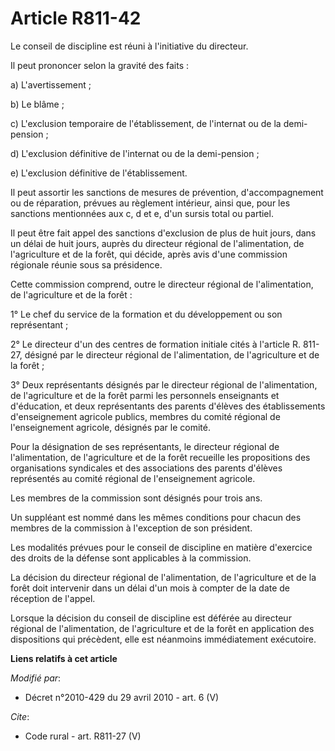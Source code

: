 # Article R811-42

Le conseil de discipline est réuni à l'initiative du directeur. 

Il peut prononcer selon la gravité des faits : 

a) L'avertissement ; 

b) Le blâme ; 

c) L'exclusion temporaire de l'établissement, de l'internat ou de la demi-pension ; 

d) L'exclusion définitive de l'internat ou de la demi-pension ; 

e) L'exclusion définitive de l'établissement. 

Il peut assortir les sanctions de mesures de prévention, d'accompagnement ou de réparation, prévues au règlement intérieur,
ainsi que, pour les sanctions mentionnées aux c, d et e, d'un sursis total ou partiel. 

Il peut être fait appel des sanctions d'exclusion de plus de huit jours, dans un délai de huit jours, auprès du directeur
régional de l'alimentation, de l'agriculture et de la forêt, qui décide, après avis d'une commission régionale réunie sous sa
présidence. 

Cette commission comprend, outre le directeur régional de l'alimentation, de l'agriculture et de la forêt : 

1° Le chef du service de la formation et du développement ou son représentant ; 

2° Le directeur d'un des centres de formation initiale cités à l'article R. 811-27, désigné par le directeur régional de
l'alimentation, de l'agriculture et de la forêt ; 

3° Deux représentants désignés par le directeur régional de l'alimentation, de l'agriculture et de la forêt parmi les
personnels enseignants et d'éducation, et deux représentants des parents d'élèves des établissements d'enseignement agricole
publics, membres du comité régional de l'enseignement agricole, désignés par le comité. 

Pour la désignation de ses représentants, le directeur régional de l'alimentation, de l'agriculture et de la forêt recueille
les propositions des organisations syndicales et des associations des parents d'élèves représentés au comité régional de
l'enseignement agricole. 

Les membres de la commission sont désignés pour trois ans. 

Un suppléant est nommé dans les mêmes conditions pour chacun des membres de la commission à l'exception de son président. 

Les modalités prévues pour le conseil de discipline en matière d'exercice des droits de la défense sont applicables à la
commission. 

La décision du directeur régional de l'alimentation, de l'agriculture et de la forêt doit intervenir dans un délai d'un mois
à compter de la date de réception de l'appel. 

Lorsque la décision du conseil de discipline est déférée au directeur régional de l'alimentation, de l'agriculture et de la
forêt en application des dispositions qui précèdent, elle est néanmoins immédiatement exécutoire.

**Liens relatifs à cet article**

_Modifié par_:

  - Décret n°2010-429 du 29 avril 2010 - art. 6 (V)

_Cite_:

  - Code rural - art. R811-27 (V)
